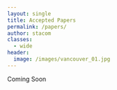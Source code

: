 ```yaml
---
layout: single
title: Accepted Papers
permalink: /papers/
author: stacom
classes:
  - wide
header:
  image: /images/vancouver_01.jpg
---
```


Coming Soon
